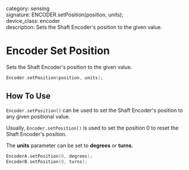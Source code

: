 category: sensing  
signature: ENCODER.setPosition(position, units);  
device_class: encoder  
description: Sets the Shaft Encoder's position to the given value.

# Encoder Set Position

Sets the Shaft Encoder's position to the given value.

```cpp
Encoder.setPosition(position, units);
```

## How To Use

`Encoder.setPosition()` can be used to set the Shaft Encoder's position to any given positional value.

Usually, `Encoder.setPosition()` is used to set the position 0 to reset the Shaft Encoder's position.

The **units** parameter can be set to **degrees** or **turns**.

```cpp
EncoderA.setPosition(0, degrees);
EncoderB.setPosition(0, turns);
```

<advanced>
</advanced>